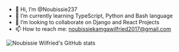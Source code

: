 - 👋 Hi, I’m @Noubissie237
- 🌱 I’m currently learning TypeScript, Python and Bash language
- 👯 I’m looking to collaborate on Django and React Projects
- 📫 How to reach me: noubissiekamgawilfried2017@gmail.com

![Noubissie Wilfried's GitHub stats](https://github-readme-stats.vercel.app/api/?username=Noubissie237&show_owner)
